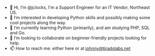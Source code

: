 - 👋 Hi, I’m @jclocks, I'm a Support Engineer for an IT Vendor, Northeast US.
- 👀 I’m interested in developing Python skills and possibly making some cool projects along the way.
- 🌱 I’m currently learning Python (primarily), and am studying PHP, SQL and Go.
- 💞️ I’m looking to collaborate on beginner-friendly projects looking for help.
- 📫 How to reach me: either here or at johnny@tiradolabs.net

<!---
jclocks/jclocks is a ✨ special ✨ repository because its `README.md` (this file) appears on your GitHub profile.
You can click the Preview link to take a look at your changes.
--->
